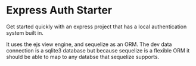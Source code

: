# Express Auth Starter

Get started quickly with an express project that has a local authentication system built in.

It uses the ejs view engine, and sequelize as an ORM. The dev data connection is a sqlite3 database but because sequelize is a flexible ORM it should be able to map to any databse that sequelize supports.

